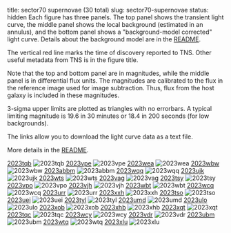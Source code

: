 title: sector70 supernovae (30 total)
slug: sector70-supernovae
status: hidden
  Each figure has three panels.  The top panel shows the transient light curve, the middle panel shows the local background (estimated in an annulus), and the bottom panel shows a "background-model corrected" light curve. Details about the background model are in the [README]({filename}../README/README.md). 
 
 The vertical red line marks the time of discovery reported to TNS. Other useful metadata from TNS is in the figure title.

 Note that the top and bottom panel are in magnitudes, while the middle panel is in differential flux units. The magnitudes are calibrated to the flux in the reference image used for image subtraction. Thus, flux from the host galaxy is included in these magnitudes. 

  3-sigma upper limits are plotted as triangles with no errorbars. A typical limiting magnitude is 19.6 in 30 minutes or 18.4 in 200 seconds (for low backgrounds).

The links allow you to download the light curve data as a text file. 

More details in the [README]({filename}../README/README.md).


[2023tqb]({static}../..//light_curves/sector70/lc_2023tqb_cleaned)
![2023tqb]({static}../../images/sector70/lc_2023tqb_cleaned.png)
[2023vpe]({static}../..//light_curves/sector70/lc_2023vpe_cleaned)
![2023vpe]({static}../../images/sector70/lc_2023vpe_cleaned.png)
[2023wea]({static}../..//light_curves/sector70/lc_2023wea_cleaned)
![2023wea]({static}../../images/sector70/lc_2023wea_cleaned.png)
[2023wbw]({static}../..//light_curves/sector70/lc_2023wbw_cleaned)
![2023wbw]({static}../../images/sector70/lc_2023wbw_cleaned.png)
[2023abbm]({static}../..//light_curves/sector70/lc_2023abbm_cleaned)
![2023abbm]({static}../../images/sector70/lc_2023abbm_cleaned.png)
[2023wqq]({static}../..//light_curves/sector70/lc_2023wqq_cleaned)
![2023wqq]({static}../../images/sector70/lc_2023wqq_cleaned.png)
[2023ujk]({static}../..//light_curves/sector70/lc_2023ujk_cleaned)
![2023ujk]({static}../../images/sector70/lc_2023ujk_cleaned.png)
[2023wts]({static}../..//light_curves/sector70/lc_2023wts_cleaned)
![2023wts]({static}../../images/sector70/lc_2023wts_cleaned.png)
[2023vag]({static}../..//light_curves/sector70/lc_2023vag_cleaned)
![2023vag]({static}../../images/sector70/lc_2023vag_cleaned.png)
[2023tsy]({static}../..//light_curves/sector70/lc_2023tsy_cleaned)
![2023tsy]({static}../../images/sector70/lc_2023tsy_cleaned.png)
[2023vpo]({static}../..//light_curves/sector70/lc_2023vpo_cleaned)
![2023vpo]({static}../../images/sector70/lc_2023vpo_cleaned.png)
[2023vjh]({static}../..//light_curves/sector70/lc_2023vjh_cleaned)
![2023vjh]({static}../../images/sector70/lc_2023vjh_cleaned.png)
[2023wbt]({static}../..//light_curves/sector70/lc_2023wbt_cleaned)
![2023wbt]({static}../../images/sector70/lc_2023wbt_cleaned.png)
[2023wcq]({static}../..//light_curves/sector70/lc_2023wcq_cleaned)
![2023wcq]({static}../../images/sector70/lc_2023wcq_cleaned.png)
[2023urr]({static}../..//light_curves/sector70/lc_2023urr_cleaned)
![2023urr]({static}../../images/sector70/lc_2023urr_cleaned.png)
[2023xxh]({static}../..//light_curves/sector70/lc_2023xxh_cleaned)
![2023xxh]({static}../../images/sector70/lc_2023xxh_cleaned.png)
[2023tso]({static}../..//light_curves/sector70/lc_2023tso_cleaned)
![2023tso]({static}../../images/sector70/lc_2023tso_cleaned.png)
[2023uei]({static}../..//light_curves/sector70/lc_2023uei_cleaned)
![2023uei]({static}../../images/sector70/lc_2023uei_cleaned.png)
[2023tyl]({static}../..//light_curves/sector70/lc_2023tyl_cleaned)
![2023tyl]({static}../../images/sector70/lc_2023tyl_cleaned.png)
[2023umd]({static}../..//light_curves/sector70/lc_2023umd_cleaned)
![2023umd]({static}../../images/sector70/lc_2023umd_cleaned.png)
[2023ulo]({static}../..//light_curves/sector70/lc_2023ulo_cleaned)
![2023ulo]({static}../../images/sector70/lc_2023ulo_cleaned.png)
[2023xob]({static}../..//light_curves/sector70/lc_2023xob_cleaned)
![2023xob]({static}../../images/sector70/lc_2023xob_cleaned.png)
[2023xhb]({static}../..//light_curves/sector70/lc_2023xhb_cleaned)
![2023xhb]({static}../../images/sector70/lc_2023xhb_cleaned.png)
[2023xqt]({static}../..//light_curves/sector70/lc_2023xqt_cleaned)
![2023xqt]({static}../../images/sector70/lc_2023xqt_cleaned.png)
[2023tqc]({static}../..//light_curves/sector70/lc_2023tqc_cleaned)
![2023tqc]({static}../../images/sector70/lc_2023tqc_cleaned.png)
[2023wcy]({static}../..//light_curves/sector70/lc_2023wcy_cleaned)
![2023wcy]({static}../../images/sector70/lc_2023wcy_cleaned.png)
[2023vdr]({static}../..//light_curves/sector70/lc_2023vdr_cleaned)
![2023vdr]({static}../../images/sector70/lc_2023vdr_cleaned.png)
[2023ubm]({static}../..//light_curves/sector70/lc_2023ubm_cleaned)
![2023ubm]({static}../../images/sector70/lc_2023ubm_cleaned.png)
[2023wtq]({static}../..//light_curves/sector70/lc_2023wtq_cleaned)
![2023wtq]({static}../../images/sector70/lc_2023wtq_cleaned.png)
[2023xlu]({static}../..//light_curves/sector70/lc_2023xlu_cleaned)
![2023xlu]({static}../../images/sector70/lc_2023xlu_cleaned.png)
